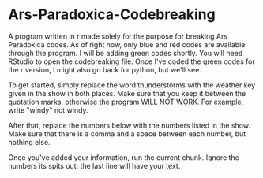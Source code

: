 # Ars-Paradoxica-Codebreaking
A program written in r made solely for the purpose for breaking Ars Paradoxica codes. As of right now, only blue and red codes are available through the program. I will be adding green codes shortly. You will need RStudio to open the codebreaking file. Once I've coded the green codes for the r version, I might also go back for python, but we'll see.

To get started, simply replace the word thunderstorms with the weather key given in the show in both places. Make sure that you keep it between the quotation marks, otherwise the program WILL NOT WORK. For example, write "windy" not windy.

After that, replace the numbers below with the numbers listed in the show. Make sure that there is a comma and a space between each number, but nothing else. 

Once you've added your information, run the current chunk. Ignore the numbers its spits out: the last line will have your text.

